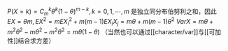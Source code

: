$P(X=k)=C_m^k \theta^k(1-\theta)^{m-k},k=0,1,\cdots,m$
是独立同分布伯努利之和，因此
$EX=\theta m,EX^2=mEX_i^2+m(m-1)EX_iX_j=m\theta+m(m-1)\theta^2$
$VarX=m\theta+m^2\theta^2-m\theta^2-m^2\theta^2=m\theta(1-\theta)$
（当然也可以通过[[character/var]]与[[可加性]]结合求方差）
